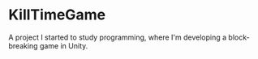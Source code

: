 # KillTimeGame
A project I started to study programming, where I'm developing a block-breaking game in Unity.
